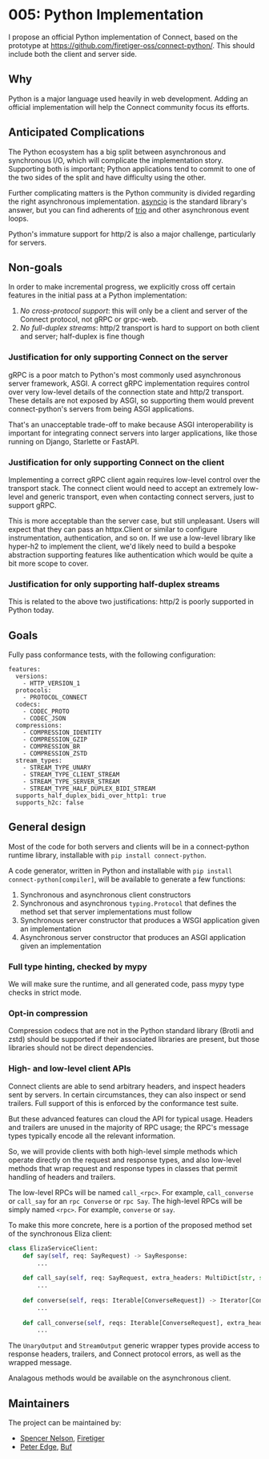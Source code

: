 # 005: Python Implementation

I propose an official Python implementation of Connect, based on the prototype at https://github.com/firetiger-oss/connect-python/.
This should include both the client and server side.

## Why

Python is a major language used heavily in web development.
Adding an official implementation will help the Connect community focus its efforts.

## Anticipated Complications


The Python ecosystem has a big split between asynchronous and synchronous I/O, which will complicate the implementation story.
Supporting both is important; Python applications tend to commit to one of the two sides of the split and have difficulty using the other.

Further complicating matters is the Python community is divided regarding the right asynchronous implementation.
[asyncio](https://docs.python.org/3/library/asyncio.html) is the standard library's answer, but you can find adherents of [trio](https://trio.readthedocs.io/en/stable/) and other asynchronous event loops.

Python's immature support for http/2 is also a major challenge, particularly for servers.

## Non-goals

In order to make incremental progress, we explicitly cross off certain features in the initial pass at a Python implementation:

1. *No cross-protocol support*: this will only be a client and server of the Connect protocol, not gRPC or grpc-web.
2. *No full-duplex streams*: http/2 transport is hard to support on both client and server; half-duplex is fine though

### Justification for only supporting Connect on the server

gRPC is a poor match to Python's most commonly used asynchronous server framework, ASGI.
A correct gRPC implementation requires control over very low-level details of the connection state and http/2 transport.
These details are not exposed by ASGI, so supporting them would prevent connect-python's servers from being ASGI applications.

That's an unacceptable trade-off to make because ASGI interoperability is important for integrating connect servers into larger applications, like those running on Django, Starlette or FastAPI.

### Justification for only supporting Connect on the client

Implementing a correct gRPC client again requires low-level control over the transport stack.
The connect client would need to accept an extremely low-level and generic transport, even when contacting connect servers, just to support gRPC.

This is more acceptable than the server case, but still unpleasant.
Users will expect that they can pass an httpx.Client or similar to configure instrumentation, authentication, and so on.
If we use a low-level library like hyper-h2 to implement the client, we'd likely need to build a bespoke abstraction supporting features like authentication which would be quite a bit more scope to cover.

### Justification for only supporting half-duplex streams

This is related to the above two justifications: http/2 is poorly supported in Python today.

## Goals

Fully pass conformance tests, with the following configuration:
```
features:
  versions:
    - HTTP_VERSION_1
  protocols:
    - PROTOCOL_CONNECT
  codecs:
    - CODEC_PROTO
    - CODEC_JSON
  compressions:
    - COMPRESSION_IDENTITY
    - COMPRESSION_GZIP
    - COMPRESSION_BR
    - COMPRESSION_ZSTD
  stream_types:
    - STREAM_TYPE_UNARY
    - STREAM_TYPE_CLIENT_STREAM
    - STREAM_TYPE_SERVER_STREAM
    - STREAM_TYPE_HALF_DUPLEX_BIDI_STREAM
  supports_half_duplex_bidi_over_http1: true
  supports_h2c: false
```

## General design

Most of the code for both servers and clients will be in a connect-python runtime library, installable with `pip install connect-python`.

A code generator, written in Python and installable with `pip install connect-python[compiler]`, will be available to generate a few functions:

1. Synchronous and asynchronous client constructors
2. Synchronous and asynchronous `typing.Protocol` that defines the method set that server implementations must follow
3. Synchronous server constructor that produces a WSGI application given an implementation
4. Asynchronous server constructor that produces an ASGI application given an implementation

### Full type hinting, checked by mypy

We will make sure the runtime, and all generated code, pass mypy type checks in strict mode.

### Opt-in compression

Compression codecs that are not in the Python standard library (Brotli and zstd) should be supported if their associated libraries are present, but those libraries should not be direct dependencies.

### High- and low-level client APIs

Connect clients are able to send arbitrary headers, and inspect headers sent by servers.
In certain circumstances, they can also inspect or send trailers.
Full support of this is enforced by the conformance test suite.

But these advanced features can cloud the API for typical usage.
Headers and trailers are unused in the majority of RPC usage; the RPC's message types typically encode all the relevant information.

So, we will provide clients with both high-level simple methods which operate directly on the request and response types, and also low-level methods that wrap request and response types in classes that permit handling of headers and trailers.

The low-level RPCs will be named `call_<rpc>`. For example, `call_converse` or `call_say` for an `rpc Converse` or `rpc Say`.
The high-level RPCs will be simply named `<rpc>`. For example, `converse` or `say`.

To make this more concrete, here is a portion of the proposed method set of the synchronous Eliza client:
```python
class ElizaServiceClient:
	def say(self, req: SayRequest) -> SayResponse:
		...
	
	def call_say(self, req: SayRequest, extra_headers: MultiDict[str, str], timeout_seconds: float) -> UnaryOutput[SayResponse]:
		...
		
	def converse(self, reqs: Iterable[ConverseRequest]) -> Iterator[ConverseResponse]:
		...
		
	def call_converse(self, reqs: Iterable[ConverseRequest], extra_headers: MultiDict[str, str], timeout_seconds: float) -> StreamOutput[ConverseResponse]:
		...
```

The `UnaryOutput` and `StreamOutput` generic wrapper types provide access to response headers, trailers, and Connect protocol errors, as well as the wrapped message.

Analagous methods would be available on the asynchronous client.

## Maintainers

The project can be maintained by:

- [Spencer Nelson](https://github.com/spenczar), [Firetiger](https://firetiger.com)
- [Peter Edge](https://github.com/bufdev), [Buf](https://buf.build)

